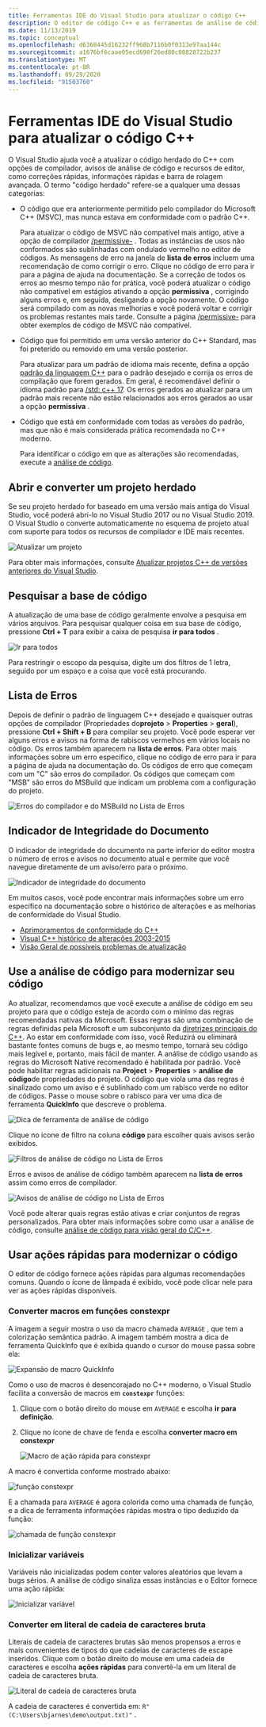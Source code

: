 ```yaml
---
title: Ferramentas IDE do Visual Studio para atualizar o código C++
description: O editor de código C++ e as ferramentas de análise de código no Visual Studio ajudam você a modernizar sua base de código C++.
ms.date: 11/13/2019
ms.topic: conceptual
ms.openlocfilehash: d6368445d16232ff968b7116b0f0313e97aa144c
ms.sourcegitcommit: a1676bf6caae05ecd698f26ed80c08828722b237
ms.translationtype: MT
ms.contentlocale: pt-BR
ms.lasthandoff: 09/29/2020
ms.locfileid: "91503760"
---
```

# <a name="visual-studio-ide-tools-for-upgrading-c-code"></a>Ferramentas IDE do Visual Studio para atualizar o código C++

O Visual Studio ajuda você a atualizar o código herdado do C++ com opções de compilador, avisos de análise de código e recursos de editor, como correções rápidas, informações rápidas e barra de rolagem avançada. O termo "código herdado" refere-se a qualquer uma dessas categorias:

- O código que era anteriormente permitido pelo compilador do Microsoft C++ (MSVC), mas nunca estava em conformidade com o padrão C++.

   Para atualizar o código de MSVC não compatível mais antigo, ative a opção de compilador [/permissive-](../build/reference/permissive-standards-conformance.md) . Todas as instâncias de usos não conformados são sublinhadas com ondulado vermelho no editor de códigos. As mensagens de erro na janela de **lista de erros** incluem uma recomendação de como corrigir o erro. Clique no código de erro para ir para a página de ajuda na documentação. Se a correção de todos os erros ao mesmo tempo não for prática, você poderá atualizar o código não compatível em estágios ativando a opção **permissiva** , corrigindo alguns erros e, em seguida, desligando a opção novamente. O código será compilado com as novas melhorias e você poderá voltar e corrigir os problemas restantes mais tarde. Consulte a página [/permissive-](../build/reference/permissive-standards-conformance.md) para obter exemplos de código de MSVC não compatível.

- Código que foi permitido em uma versão anterior do C++ Standard, mas foi preterido ou removido em uma versão posterior.

   Para atualizar para um padrão de idioma mais recente, defina a opção [padrão da linguagem C++](../build/reference/std-specify-language-standard-version.md) para o padrão desejado e corrija os erros de compilação que forem gerados. Em geral, é recomendável definir o idioma padrão para [/std: c++ 17](../build/reference/std-specify-language-standard-version.md). Os erros gerados ao atualizar para um padrão mais recente não estão relacionados aos erros gerados ao usar a opção **permissiva** .

- Código que está em conformidade com todas as versões do padrão, mas que não é mais considerada prática recomendada no C++ moderno.

   Para identificar o código em que as alterações são recomendadas, execute a [análise de código](../code-quality/code-analysis-for-c-cpp-overview.md).

## <a name="open-and-convert-a-legacy-project"></a>Abrir e converter um projeto herdado

Se seu projeto herdado for baseado em uma versão mais antiga do Visual Studio, você poderá abri-lo no Visual Studio 2017 ou no Visual Studio 2019. O Visual Studio o converte automaticamente no esquema de projeto atual com suporte para todos os recursos de compilador e IDE mais recentes.

![Atualizar um projeto](media/upgrade-dialog-v142.png "Atualizar um projeto")

Para obter mais informações, consulte [Atualizar projetos C++ de versões anteriores do Visual Studio](upgrading-projects-from-earlier-versions-of-visual-cpp.md).

## <a name="search-the-code-base"></a>Pesquisar a base de código

A atualização de uma base de código geralmente envolve a pesquisa em vários arquivos. Para pesquisar qualquer coisa em sua base de código, pressione **Ctrl + T** para exibir a caixa de pesquisa **ir para todos** .

![Ir para todos](media/go-to-all.png "Ir para todos")

Para restringir o escopo da pesquisa, digite um dos filtros de 1 letra, seguido por um espaço e a coisa que você está procurando.

## <a name="error-list"></a>Lista de Erros

Depois de definir o padrão de linguagem C++ desejado e quaisquer outras opções de compilador (Propriedades do**projeto**  >  **Properties**  >  **geral**), pressione **Ctrl + Shift + B** para compilar seu projeto. Você pode esperar ver alguns erros e avisos na forma de rabiscos vermelhos em vários locais no código. Os erros também aparecem na **lista de erros**. Para obter mais informações sobre um erro específico, clique no código de erro para ir para a página de ajuda na documentação do. Os códigos de erro que começam com um "C" são erros do compilador. Os códigos que começam com "MSB" são erros do MSBuild que indicam um problema com a configuração do projeto.

![Erros do compilador e do MSBuild no Lista de Erros](media/compiler-error-list.png "Erros do compilador e do MSBuild no Lista de Erros")

## <a name="document-health-indicator"></a>Indicador de Integridade do Documento

O indicador de integridade do documento na parte inferior do editor mostra o número de erros e avisos no documento atual e permite que você navegue diretamente de um aviso/erro para o próximo.

![Indicador de integridade do documento](media/document-health-indicator.png "Indicador de integridade do documento")

Em muitos casos, você pode encontrar mais informações sobre um erro específico na documentação sobre o histórico de alterações e as melhorias de conformidade do Visual Studio.

- [Aprimoramentos de conformidade do C++](../overview/cpp-conformance-improvements.md)
- [Visual C++ histórico de alterações 2003-2015](visual-cpp-change-history-2003-2015.md)
- [Visão Geral de possíveis problemas de atualização](overview-of-potential-upgrade-issues-visual-cpp.md)

## <a name="use-code-analysis-to-modernize-your-code"></a>Use a análise de código para modernizar seu código

Ao atualizar, recomendamos que você execute a análise de código em seu projeto para que o código esteja de acordo com o mínimo das regras recomendadas nativas da Microsoft. Essas regras são uma combinação de regras definidas pela Microsoft e um subconjunto da [diretrizes principais do C++](https://isocpp.github.io/CppCoreGuidelines/CppCoreGuidelines). Ao estar em conformidade com isso, você Reduzirá ou eliminará bastante fontes comuns de bugs e, ao mesmo tempo, tornará seu código mais legível e, portanto, mais fácil de manter. A análise de código usando as regras do Microsoft Native recomendado é habilitada por padrão. Você pode habilitar regras adicionais na **Project**  >  **Properties**  >  **análise de código**de propriedades do projeto. O código que viola uma das regras é sinalizado como um aviso e é sublinhado com um rabisco verde no editor de códigos. Passe o mouse sobre o rabisco para ver uma dica de ferramenta **QuickInfo** que descreve o problema.

![Dica de ferramenta de análise de código](media/code-analysis-tooltip.png "Aviso de análise de código")

Clique no ícone de filtro na coluna **código** para escolher quais avisos serão exibidos.

![Filtros de análise de código no Lista de Erros](media/code-analysis-filter.png "Filtros de análise de código no Lista de Erros")

Erros e avisos de análise de código também aparecem na **lista de erros** assim como erros de compilador.

![Avisos de análise de código no Lista de Erros](media/code-analysis-error-list.png "Avisos de análise de código no Lista de Erros")

Você pode alterar quais regras estão ativas e criar conjuntos de regras personalizados. Para obter mais informações sobre como usar a análise de código, consulte [análise de código para visão geral do C/C++](../code-quality/code-analysis-for-c-cpp-overview.md).

## <a name="use-quick-actions-to-modernize-code"></a>Usar ações rápidas para modernizar o código

O editor de código fornece ações rápidas para algumas recomendações comuns. Quando o ícone de lâmpada é exibido, você pode clicar nele para ver as ações rápidas disponíveis.

### <a name="convert-macros-to-constexpr-functions"></a>Converter macros em funções constexpr

A imagem a seguir mostra o uso da macro chamada `AVERAGE` , que tem a colorização semântica padrão. A imagem também mostra a dica de ferramenta QuickInfo que é exibida quando o cursor do mouse passa sobre ela:

![Expansão de macro QuickInfo](media/macro-expansion-quick-info.png "Expansão de macro da dica de ferramenta QuickInfo")

Como o uso de macros é desencorajado no C++ moderno, o Visual Studio facilita a conversão de macros em **`constexpr`** funções:

1. Clique com o botão direito do mouse em `AVERAGE` e escolha **ir para definição**.
2. Clique no ícone de chave de fenda e escolha **converter macro em constexpr**

   ![Macro de ação rápida para constexpr](media/quick-action-macro-to-constexpr.png "Macro de ação rápida para constexpr")

A macro é convertida conforme mostrado abaixo:

![função constexpr](media/constexpr-function.png "função constexpr")

E a chamada para `AVERAGE` é agora colorida como uma chamada de função, e a dica de ferramenta informações rápidas mostra o tipo deduzido da função:

![chamada de função constexpr](media/constexpr-function-call.png "chamada de função constexpr")

### <a name="initialize-variables"></a>Inicializar variáveis

Variáveis não inicializadas podem conter valores aleatórios que levam a bugs sérios. A análise de código sinaliza essas instâncias e o Editor fornece uma ação rápida:

![Inicializar variável](media/init-variable.png "Ação rápida de inicializar variável")

### <a name="convert-to-raw-string-literal"></a>Converter em literal de cadeia de caracteres bruta

Literais de cadeia de caracteres brutas são menos propensos a erros e mais convenientes de tipos do que cadeias de caracteres de escape inseridos. Clique com o botão direito do mouse em uma cadeia de caracteres e escolha **ações rápidas** para convertê-la em um literal de cadeia de caracteres bruta.

![Literal de cadeia de caracteres bruta](media/raw-string-literal.png "Literal de cadeia de caracteres bruta")

A cadeia de caracteres é convertida em: `R"(C:\Users\bjarnes\demo\output.txt)"` .
